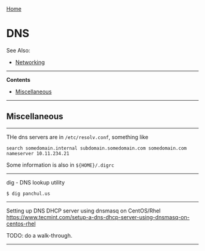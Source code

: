 [Home](Readme.md)
# DNS

See Also:

- [Networking](Networking.md)

---

**Contents**

- [Miscellaneous](DNS.md#miscellaneous)

---

## Miscellaneous

---

THe dns servers are in `/etc/resolv.conf`, something like

    search somedomain.internal subdomain.somedomain.com somedomain.com
    nameserver 10.11.234.21

Some information is also in `${HOME}/.digrc`

---

dig - DNS lookup utility

    $ dig panchul.us
     
---

Setting up DNS DHCP server using dnsmasq on CentOS/Rhel
https://www.tecmint.com/setup-a-dns-dhcp-server-using-dnsmasq-on-centos-rhel

TODO: do a walk-through.

---